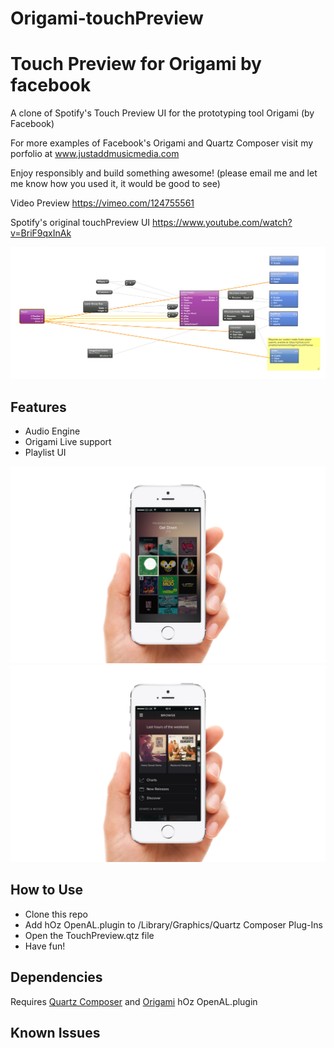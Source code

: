 # Origami-touchPreview
Touch Preview for Origami by facebook
===========

A clone of Spotify's Touch Preview UI for the prototyping tool Origami (by Facebook)

For more examples of Facebook's Origami and Quartz Composer visit my porfolio at www.justaddmusicmedia.com

Enjoy responsibly and build something awesome! (please email me and let me know how you used it, it would be good to see)

Video Preview 
https://vimeo.com/124755561

Spotify's original touchPreview UI
https://www.youtube.com/watch?v=BriF9qxInAk

![Patch Preview](./screenshots/code.jpg "Patch Preview")

## Features
- Audio Engine
- Origami Live support
- Playlist UI

![iPhone 6 Screenshot](./screenshots/screeniphone.jpg "iPhone 6 Screenshot")
![iPhone 6 Landscape Screenshot](./screenshots/screeniphone1.jpg "iPhone 6 Landscape Screenshot")

## How to Use
- Clone this repo
- Add hOz OpenAL.plugin to /Library/Graphics/Quartz Composer Plug-Ins
- Open the TouchPreview.qtz file
- Have fun!

## Dependencies
Requires [Quartz Composer](http://adcdownload.apple.com/Developer_Tools/graphics_tools_for_xcode__xcode_6.1/graphicstools_for_xcode_6.1.dmg "Quartz Composer") and [Origami](http://facebook.github.io/origami/download/ "Origami") 
hOz OpenAL.plugin
## Known Issues

